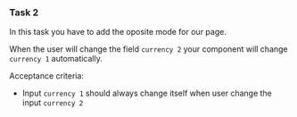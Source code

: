 ### Task 2

In this task you have to add the oposite mode for our page.

When the user will change the field `currency 2` your component will change `currency 1` automatically.

Acceptance criteria:

- Input `currency 1` should always change itself when user change the input `currency 2`